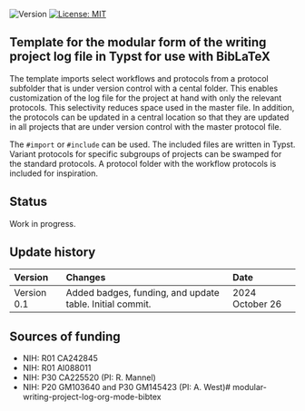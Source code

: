 ![Version](https://img.shields.io/static/v1?label=modular-writing-project-log-org-mode-biblatex&message=0.1&color=brightcolor)
[![License: MIT](https://img.shields.io/badge/License-MIT-blue.svg)](https://opensource.org/licenses/MIT)


## Template for the modular form of the writing project log file in Typst for use with BibLaTeX

The template imports select workflows and protocols from a  protocol subfolder that is under version control with a cental folder.
This enables customization of the log file for the project at hand with only the relevant protocols.
This selectivity reduces space used in the master file.
In addition, the protocols can be updated in a central location so that they are updated in all projects that are under version control with the master protocol file.

The `#import` or  `#include` can be used. 
The included files are written in Typst.
Variant protocols for specific subgroups of projects can be swamped for the standard protocols.
A protocol folder with the workflow protocols is included for inspiration.

## Status

Work in progress.


## Update history

|Version      | Changes                                                                                           | Date                 |
|:-----------|:-------------------------------------------------------------------------------------------|:--------------------|
| Version 0.1 |   Added badges, funding, and update table.  Initial commit.                               | 2024 October 26  |

## Sources of funding

- NIH: R01 CA242845
- NIH: R01 AI088011
- NIH: P30 CA225520 (PI: R. Mannel)
- NIH: P20 GM103640 and P30 GM145423 (PI: A. West)# modular-writing-project-log-org-mode-bibtex
